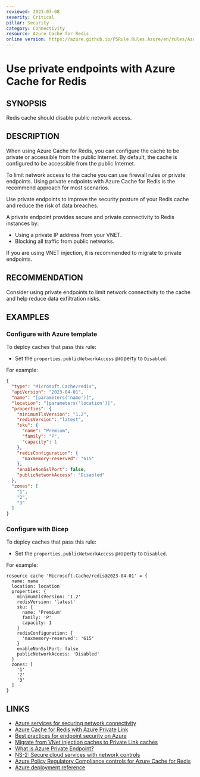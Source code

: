 ```yaml
---
reviewed: 2023-07-08
severity: Critical
pillar: Security
category: Connectivity
resource: Azure Cache for Redis
online version: https://azure.github.io/PSRule.Rules.Azure/en/rules/Azure.Redis.PublicNetworkAccess/
---
```


# Use private endpoints with Azure Cache for Redis

## SYNOPSIS

Redis cache should disable public network access.

## DESCRIPTION

When using Azure Cache for Redis, you can configure the cache to be private or accessible from the public Internet.
By default, the cache is configured to be accessible from the public Internet.

To limit network access to the cache you can use firewall rules or private endpoints.
Using private endpoints with Azure Cache for Redis is the recommend approach for most scenarios.

Use private endpoints to improve the security posture of your Redis cache and reduce the risk of data breaches.

A private endpoint provides secure and private connectivity to Redis instances by:

- Using a private IP address from your VNET.
- Blocking all traffic from public networks.

If you are using VNET injection, it is recommended to migrate to private endpoints.

## RECOMMENDATION

Consider using private endpoints to limit network connectivity to the cache and help reduce data exfiltration risks.

## EXAMPLES

### Configure with Azure template

To deploy caches that pass this rule:

- Set the `properties.publicNetworkAccess` property to `Disabled`.

For example:

```json
{
  "type": "Microsoft.Cache/redis",
  "apiVersion": "2023-04-01",
  "name": "[parameters('name')]",
  "location": "[parameters('location')]",
  "properties": {
    "minimumTlsVersion": "1.2",
    "redisVersion": "latest",
    "sku": {
      "name": "Premium",
      "family": "P",
      "capacity": 1
    },
    "redisConfiguration": {
      "maxmemory-reserved": "615"
    },
    "enableNonSslPort": false,
    "publicNetworkAccess": "Disabled"
  },
  "zones": [
    "1",
    "2",
    "3"
  ]
}
```

### Configure with Bicep

To deploy caches that pass this rule:

- Set the `properties.publicNetworkAccess` property to `Disabled`.

For example:

```bicep
resource cache 'Microsoft.Cache/redis@2023-04-01' = {
  name: name
  location: location
  properties: {
    minimumTlsVersion: '1.2'
    redisVersion: 'latest'
    sku: {
      name: 'Premium'
      family: 'P'
      capacity: 1
    }
    redisConfiguration: {
      'maxmemory-reserved': '615'
    }
    enableNonSslPort: false
    publicNetworkAccess: 'Disabled'
  }
  zones: [
    '1'
    '2'
    '3'
  ]
}
```

## LINKS

- [Azure services for securing network connectivity](https://learn.microsoft.com/azure/well-architected/security/design-network-connectivity)
- [Azure Cache for Redis with Azure Private Link](https://learn.microsoft.com/azure/azure-cache-for-redis/cache-private-link)
- [Best practices for endpoint security on Azure](https://learn.microsoft.com/azure/architecture/framework/security/design-network-endpoints)
- [Migrate from VNet injection caches to Private Link caches](https://learn.microsoft.com/azure/azure-cache-for-redis/cache-vnet-migration)
- [What is Azure Private Endpoint?](https://learn.microsoft.com/azure/private-link/private-endpoint-overview)
- [NS-2: Secure cloud services with network controls](https://learn.microsoft.com/security/benchmark/azure/baselines/azure-cache-for-redis-security-baseline#ns-2-secure-cloud-services-with-network-controls)
- [Azure Policy Regulatory Compliance controls for Azure Cache for Redis](https://learn.microsoft.com/azure/azure-cache-for-redis/security-controls-policy)
- [Azure deployment reference](https://learn.microsoft.com/azure/templates/microsoft.cache/redis)
